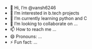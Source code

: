 - 👋 Hi, I’m @vansh6246
- 👀 I’m interested in b.tech projects
- 🌱 I’m currently learning python and C
- 💞️ I’m looking to collaborate on ...
- 📫 How to reach me ...
- 😄 Pronouns: ...
- ⚡ Fun fact: ...

<!---
vansh6246/vansh6246 is a ✨ special ✨ repository because its `README.md` (this file) appears on your GitHub profile.
You can click the Preview link to take a look at your changes.
--->
